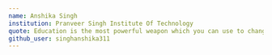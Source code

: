 ```yaml
---
name: Anshika Singh
institution: Pranveer Singh Institute Of Technology
quote: Education is the most powerful weapon which you can use to change the world.
github_user: singhanshika311
---
```

